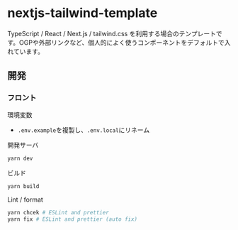 # nextjs-tailwind-template
TypeScript / React / Next.js / tailwind.css を利用する場合のテンプレートです。OGPや外部リンクなど、個人的によく使うコンポーネントをデフォルトで入れています。

## 開発

### フロント

環境変数

- `.env.example`を複製し、`.env.local`にリネーム

開発サーバ

```bash
yarn dev
```

ビルド

```bash
yarn build
```

Lint / format

```bash
yarn chcek # ESLint and prettier
yarn fix # ESLint and prettier (auto fix)
```
